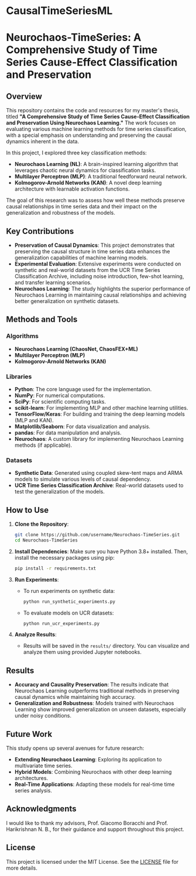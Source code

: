 # CausalTimeSeriesML

# Neurochaos-TimeSeries: A Comprehensive Study of Time Series Cause-Effect Classification and Preservation

## Overview

This repository contains the code and resources for my master's thesis, titled **"A Comprehensive Study of Time Series Cause-Effect Classification and Preservation Using Neurochaos Learning."** The work focuses on evaluating various machine learning methods for time series classification, with a special emphasis on understanding and preserving the causal dynamics inherent in the data.

In this project, I explored three key classification methods:

- **Neurochaos Learning (NL)**: A brain-inspired learning algorithm that leverages chaotic neural dynamics for classification tasks.
- **Multilayer Perceptron (MLP)**: A traditional feedforward neural network.
- **Kolmogorov-Arnold Networks (KAN)**: A novel deep learning architecture with learnable activation functions.

The goal of this research was to assess how well these methods preserve causal relationships in time series data and their impact on the generalization and robustness of the models.

## Key Contributions

- **Preservation of Causal Dynamics**: This project demonstrates that preserving the causal structure in time series data enhances the generalization capabilities of machine learning models.
- **Experimental Evaluation**: Extensive experiments were conducted on synthetic and real-world datasets from the UCR Time Series Classification Archive, including noise introduction, few-shot learning, and transfer learning scenarios.
- **Neurochaos Learning**: The study highlights the superior performance of Neurochaos Learning in maintaining causal relationships and achieving better generalization on synthetic datasets.

## Methods and Tools

### Algorithms
- **Neurochaos Learning (ChaosNet, ChaosFEX+ML)**
- **Multilayer Perceptron (MLP)**
- **Kolmogorov-Arnold Networks (KAN)**

### Libraries
- **Python**: The core language used for the implementation.
- **NumPy**: For numerical computations.
- **SciPy**: For scientific computing tasks.
- **scikit-learn**: For implementing MLP and other machine learning utilities.
- **TensorFlow/Keras**: For building and training the deep learning models (MLP and KAN).
- **Matplotlib/Seaborn**: For data visualization and analysis.
- **pandas**: For data manipulation and analysis.
- **Neurochaos**: A custom library for implementing Neurochaos Learning methods (if applicable).

### Datasets
- **Synthetic Data**: Generated using coupled skew-tent maps and ARMA models to simulate various levels of causal dependency.
- **UCR Time Series Classification Archive**: Real-world datasets used to test the generalization of the models.

## How to Use

1. **Clone the Repository**:
    ```bash
    git clone https://github.com/username/Neurochaos-TimeSeries.git
    cd Neurochaos-TimeSeries
    ```

2. **Install Dependencies**:
    Make sure you have Python 3.8+ installed. Then, install the necessary packages using pip:
    ```bash
    pip install -r requirements.txt
    ```

3. **Run Experiments**:
    - To run experiments on synthetic data:
        ```bash
        python run_synthetic_experiments.py
        ```
    - To evaluate models on UCR datasets:
        ```bash
        python run_ucr_experiments.py
        ```

4. **Analyze Results**:
    - Results will be saved in the `results/` directory. You can visualize and analyze them using provided Jupyter notebooks.

## Results

- **Accuracy and Causality Preservation**: The results indicate that Neurochaos Learning outperforms traditional methods in preserving causal dynamics while maintaining high accuracy.
- **Generalization and Robustness**: Models trained with Neurochaos Learning show improved generalization on unseen datasets, especially under noisy conditions.

## Future Work

This study opens up several avenues for future research:
- **Extending Neurochaos Learning**: Exploring its application to multivariate time series.
- **Hybrid Models**: Combining Neurochaos with other deep learning architectures.
- **Real-Time Applications**: Adapting these models for real-time time series analysis.

## Acknowledgments

I would like to thank my advisors, Prof. Giacomo Boracchi and Prof. Harikrishnan N. B., for their guidance and support throughout this project.

## License

This project is licensed under the MIT License. See the [LICENSE](LICENSE) file for more details.
